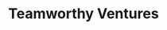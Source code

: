 ---
layout: firm_page
title: "Teamworthy Ventures"
id: "teamworthy.com"
permalink: "/teamworthyventuresteamworthy.com/"
website: "https://www.teamworthy.com"
offices: "Greenwich (United States), Nashville (United States), Greenwich (US)"
investment_stages: "Pre-Seed, Seed, Series A"
portfolio_companies: "SeatGeek, Ibotta, Boxed, Academia.edu, Adaptly, Affinity, Bark, Better Agency, CampusLogic, Capsule, Carta, Certify, Clarity Money, ClassPass, Datasembly, Dendi, Everlance, ExecOnline, Factual, FirstDue, Flo Recruit, G2, Galvanize, Gerson Lehrman Group, Grata, Greenhouse, Hallow, Hunt Club, Imagen, LASSO, Lithic, Lively HSA, MealPal, Medontix, Mixmax, Nested Knowledge, Ocrolus, OpenGov, Parry Labs, People Data Labs, Perch, Perry Weather, Quantek Systems, Quartzy, Quiq, RaiseMe, Reliable Robotics, Remind, RoadSync, 7Shifts, Shift5, SidelineSwap, Slice, Summus, Swell, Teamworks, Toast, Trim, Typeform, Uncountable, UserInterviews, Vetcove, Vestwell, Virtru, Weave, Worksmith, Zelus Analytics, ZocDoc"
portfolio_link: ""
investment_markets: "Software, Software-enabled services, Healthcare, Life Sciences, Education, Financial Services, Government and Defense, Culture and Hospitality, Professional Services, Home Services, Transportation / Logistics"
founded_year: "2014"
description: "Teamworthy Ventures partners with outstanding entrepreneurial teams to build companies of purpose, integrity, and enduring value. They invest flexibly and creatively at various stages, from pre-seed to growth, focusing on software and software-enabled services. They strive to be worthy partners, providing helpful introductions and support."
linkedin: "https://www.linkedin.com/company/teamworthy-ventures"
twitter: ""
instagram: ""
team_page: "https://www.teamworthy.com/#meet-our-team"
investor_type: "Venture Capital"
crunchbase: ""
pitchbook: ""

# SEO Optimization
meta_title: "Teamworthy Ventures - VC Firm - projectstartups.com"
meta_description: "Teamworthy Ventures, Teamworthy Ventures partners with outstanding entrepreneurial teams to build companies of purpose, integrity, and enduring value. They invest flexibly..."
meta_keywords: "Teamworthy Ventures, Software, Software-enabled services, Healthcare, Life Sciences, Education, Financial Services, Government and Defense, Culture and Hospitality, Professional Services, Home Services, Transportation / Logistics, VC firm, venture capital, startup investor, projectstartups.com"
canonical_url: "https://vc.projectstartups.com/teamworthyventuresteamworthy.com/"
---